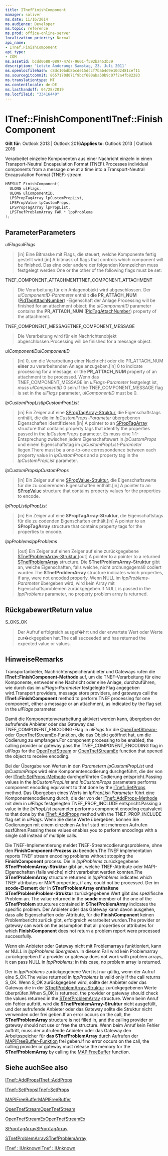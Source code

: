 ```yaml
---
title: ITnefFinishComponent
manager: soliver
ms.date: 11/16/2014
ms.audience: Developer
ms.topic: reference
ms.prod: office-online-server
localization_priority: Normal
api_name:
- ITnef.FinishComponent
api_type:
- COM
ms.assetid: bcdd0688-0897-47d7-9601-f592ba453b39
description: 'Letzte Änderung: Samstag, 23. Juli 2011'
ms.openlocfilehash: c8dc10bdb8bcde15dccf7bab4d9e10d2481cef11
ms.sourcegitcommit: 8657170d071f9bcf680aba50b9c07f2a4fb82283
ms.translationtype: MT
ms.contentlocale: de-DE
ms.lasthandoff: 04/28/2019
ms.locfileid: "33416440"
---
```

# <a name="itneffinishcomponent"></a><span data-ttu-id="2c1a7-103">ITnef::FinishComponent</span><span class="sxs-lookup"><span data-stu-id="2c1a7-103">ITnef::FinishComponent</span></span>

  
  
<span data-ttu-id="2c1a7-104">**Gilt für**: Outlook 2013 | Outlook 2016</span><span class="sxs-lookup"><span data-stu-id="2c1a7-104">**Applies to**: Outlook 2013 | Outlook 2016</span></span> 
  
<span data-ttu-id="2c1a7-105">Verarbeitet einzelne Komponenten aus einer Nachricht einzeln in einen Transport-Neutral Encapsulation Format (TNEF).</span><span class="sxs-lookup"><span data-stu-id="2c1a7-105">Processes individual components from a message one at a time into a Transport-Neutral Encapsulation Format (TNEF) stream.</span></span>
  
```cpp
HRESULT FinishComponent(
  ULONG ulFlags,
  ULONG ulComponentID,
  LPSPropTagArray lpCustomPropList,
  LPSPropValue lpCustomProps,
  LPSPropTagArray lpPropList,
  LPSTnefProblemArray FAR * lppProblems
);
```

## <a name="parameters"></a><span data-ttu-id="2c1a7-106">Parameter</span><span class="sxs-lookup"><span data-stu-id="2c1a7-106">Parameters</span></span>

 <span data-ttu-id="2c1a7-107">_ulFlags_</span><span class="sxs-lookup"><span data-stu-id="2c1a7-107">_ulFlags_</span></span>
  
> <span data-ttu-id="2c1a7-108">[in] Eine Bitmaske mit Flags, die steuert, welche Komponente fertig gestellt wird.</span><span class="sxs-lookup"><span data-stu-id="2c1a7-108">[in] A bitmask of flags that controls which component will be finished.</span></span> <span data-ttu-id="2c1a7-109">Das eine oder andere der folgenden Kennzeichen muss festgelegt werden:</span><span class="sxs-lookup"><span data-stu-id="2c1a7-109">One or the other of the following flags must be set:</span></span>
    
<span data-ttu-id="2c1a7-110">TNEF_COMPONENT_ATTACHMENT</span><span class="sxs-lookup"><span data-stu-id="2c1a7-110">TNEF_COMPONENT_ATTACHMENT</span></span> 
  
> <span data-ttu-id="2c1a7-111">Die Verarbeitung für ein Anlagenobjekt wird abgeschlossen. Der  _ulComponentID-Parameter_ enthält **die PR_ATTACH_NUM** ([PidTagAttachNumber](pidtagattachnumber-canonical-property.md)) -Eigenschaft der Anlage.</span><span class="sxs-lookup"><span data-stu-id="2c1a7-111">Processing will be finished for an attachment object; the  _ulComponentID_ parameter contains the **PR_ATTACH_NUM** ([PidTagAttachNumber](pidtagattachnumber-canonical-property.md)) property of the attachment.</span></span> 
    
<span data-ttu-id="2c1a7-112">TNEF_COMPONENT_MESSAGE</span><span class="sxs-lookup"><span data-stu-id="2c1a7-112">TNEF_COMPONENT_MESSAGE</span></span> 
  
> <span data-ttu-id="2c1a7-113">Die Verarbeitung wird für ein Nachrichtenobjekt abgeschlossen.</span><span class="sxs-lookup"><span data-stu-id="2c1a7-113">Processing will be finished for a message object.</span></span> 
    
 <span data-ttu-id="2c1a7-114">_ulComponentID_</span><span class="sxs-lookup"><span data-stu-id="2c1a7-114">_ulComponentID_</span></span>
  
> <span data-ttu-id="2c1a7-115">[in] 0, um die Verarbeitung einer Nachricht oder die PR_ATTACH_NUM **einer** zu verarbeitenden Anlage anzugeben.</span><span class="sxs-lookup"><span data-stu-id="2c1a7-115">[in] 0 to indicate processing for a message, or the **PR_ATTACH_NUM** property of an attachment to be processed.</span></span> <span data-ttu-id="2c1a7-116">Wenn das TNEF_COMPONENT_MESSAGE im  _ulFlags-Parameter_ festgelegt ist,  _muss ulComponentID_ 0 sein.</span><span class="sxs-lookup"><span data-stu-id="2c1a7-116">If the TNEF_COMPONENT_MESSAGE flag is set in the  _ulFlags_ parameter,  _ulComponentID_ must be 0.</span></span> 
    
 <span data-ttu-id="2c1a7-117">_lpCustomPropList_</span><span class="sxs-lookup"><span data-stu-id="2c1a7-117">_lpCustomPropList_</span></span>
  
> <span data-ttu-id="2c1a7-118">[in] Ein Zeiger auf eine [SPropTagArray-Struktur,](sproptagarray.md) die Eigenschaftstags enthält, die die im  _lpCustomProps-Parameter_ übergebenen Eigenschaften identifizieren.</span><span class="sxs-lookup"><span data-stu-id="2c1a7-118">[in] A pointer to an [SPropTagArray](sproptagarray.md) structure that contains property tags that identify the properties passed in the  _lpCustomProps_ parameter.</span></span> <span data-ttu-id="2c1a7-119">Es muss eine 1:1-Entsprechung zwischen jedem Eigenschaftswert in  _lpCustomProps_ und einem Eigenschaftstag im  _lpCustomPropList-Parameter_ liegen.</span><span class="sxs-lookup"><span data-stu-id="2c1a7-119">There must be a one-to-one correspondence between each property value in  _lpCustomProps_ and a property tag in the  _lpCustomPropList_ parameter.</span></span> 
    
 <span data-ttu-id="2c1a7-120">_lpCustomProps_</span><span class="sxs-lookup"><span data-stu-id="2c1a7-120">_lpCustomProps_</span></span>
  
> <span data-ttu-id="2c1a7-121">[in] Ein Zeiger auf eine [SPropValue-Struktur,](spropvalue.md) die Eigenschaftswerte für die zu codierenden Eigenschaften enthält.</span><span class="sxs-lookup"><span data-stu-id="2c1a7-121">[in] A pointer to an [SPropValue](spropvalue.md) structure that contains property values for the properties to encode.</span></span> 
    
 <span data-ttu-id="2c1a7-122">_lpPropList_</span><span class="sxs-lookup"><span data-stu-id="2c1a7-122">_lpPropList_</span></span>
  
> <span data-ttu-id="2c1a7-123">[in] Ein Zeiger auf eine **SPropTagArray-Struktur,** die Eigenschaftstags für die zu codenden Eigenschaften enthält.</span><span class="sxs-lookup"><span data-stu-id="2c1a7-123">[in] A pointer to an **SPropTagArray** structure that contains property tags for the properties to encode.</span></span> 
    
 <span data-ttu-id="2c1a7-124">_lppProblems_</span><span class="sxs-lookup"><span data-stu-id="2c1a7-124">_lppProblems_</span></span>
  
> <span data-ttu-id="2c1a7-125">[out] Ein Zeiger auf einen Zeiger auf eine zurückgegebene [STnefProblemArray-Struktur.](stnefproblemarray.md)</span><span class="sxs-lookup"><span data-stu-id="2c1a7-125">[out] A pointer to a pointer to a returned [STnefProblemArray](stnefproblemarray.md) structure.</span></span> <span data-ttu-id="2c1a7-126">Die **STnefProblemArray-Struktur** gibt an, welche Eigenschaften, falls welche, nicht ordnungsgemäß codiert wurden.</span><span class="sxs-lookup"><span data-stu-id="2c1a7-126">The **STnefProblemArray** structure indicates which properties, if any, were not encoded properly.</span></span> <span data-ttu-id="2c1a7-127">Wenn NULL im  _lppProblems-Parameter_ übergeben wird, wird kein Array mit Eigenschaftsproblemen zurückgegeben.</span><span class="sxs-lookup"><span data-stu-id="2c1a7-127">If NULL is passed in the  _lppProblems_ parameter, no property problem array is returned.</span></span> 
    
## <a name="return-value"></a><span data-ttu-id="2c1a7-128">Rückgabewert</span><span class="sxs-lookup"><span data-stu-id="2c1a7-128">Return value</span></span>

<span data-ttu-id="2c1a7-129">S_OK</span><span class="sxs-lookup"><span data-stu-id="2c1a7-129">S_OK</span></span> 
  
> <span data-ttu-id="2c1a7-130">Der Aufruf erfolgreich ausgef�hrt und der erwartete Wert oder Werte zur�ckgegeben hat.</span><span class="sxs-lookup"><span data-stu-id="2c1a7-130">The call succeeded and has returned the expected value or values.</span></span>
    
## <a name="remarks"></a><span data-ttu-id="2c1a7-131">Hinweise</span><span class="sxs-lookup"><span data-stu-id="2c1a7-131">Remarks</span></span>

<span data-ttu-id="2c1a7-132">Transportanbieter, Nachrichtenspeicheranbieter und Gateways rufen die **ITnef::FinishComponent-Methode** auf, um die TNEF-Verarbeitung für eine Komponente, entweder eine Nachricht oder eine Anlage, durchzuführen, wie durch das im  _ulFlags-Parameter_ festgelegte Flag angegeben wird.</span><span class="sxs-lookup"><span data-stu-id="2c1a7-132">Transport providers, message store providers, and gateways call the **ITnef::FinishComponent** method to perform TNEF processing for one component, either a message or an attachment, as indicated by the flag set in the  _ulFlags_ parameter.</span></span> 
  
<span data-ttu-id="2c1a7-133">Damit die Komponentenverarbeitung aktiviert werden kann, übergeben der aufrufende Anbieter oder das Gateway das TNEF_COMPONENT_ENCODING-Flag in  _ulFlags_ für die [OpenTnefStream-](opentnefstream.md) oder [OpenTnefStreamEx-Funktion,](opentnefstreamex.md) die das Objekt geöffnet hat, um die Codierung zu empfangen.</span><span class="sxs-lookup"><span data-stu-id="2c1a7-133">For component processing to be enabled, the calling provider or gateway pass the TNEF_COMPONENT_ENCODING flag in  _ulFlags_ for the [OpenTnefStream](opentnefstream.md) or [OpenTnefStreamEx](opentnefstreamex.md) function that opened the object to receive encoding.</span></span> 
  
<span data-ttu-id="2c1a7-134">Bei der Übergabe von Werten in den  _Parametern lpCustomPropList_ und  _lpCustomProps_ wird eine Komponentencodierung durchgeführt, die der von der [ITnef::SetProps-Methode](itnef-setprops.md) durchgeführten Codierung entspricht.</span><span class="sxs-lookup"><span data-stu-id="2c1a7-134">Passing values in the  _lpCustomPropList_ and  _lpCustomProps_ parameters performs component encoding equivalent to that done by the [ITnef::SetProps](itnef-setprops.md) method.</span></span> <span data-ttu-id="2c1a7-135">Das Übergeben eines Werts im  _lpPropList-Parameter_ führt eine Komponentencodierung durch, die der von der [ITnef::AddProps-Methode](itnef-addprops.md) mit dem in  _ulFlags_ festgelegten TNEF_PROP_INCLUDE entspricht.</span><span class="sxs-lookup"><span data-stu-id="2c1a7-135">Passing a value in the  _lpPropList_ parameter performs component encoding equivalent to that done by the [ITnef::AddProps](itnef-addprops.md) method with the TNEF_PROP_INCLUDE flag set in  _ulFlags_.</span></span> <span data-ttu-id="2c1a7-136">Wenn Sie diese Werte übergeben, können Sie Codierungen mit einem einzelnen Aufruf statt mit mehreren Aufrufen ausführen.</span><span class="sxs-lookup"><span data-stu-id="2c1a7-136">Passing these values enables you to perform encodings with a single call instead of multiple calls.</span></span>
  
<span data-ttu-id="2c1a7-137">Die TNEF-Implementierung meldet TNEF-Streamcodierungsprobleme, ohne den **FinishComponent-Prozess zu** beenden.</span><span class="sxs-lookup"><span data-stu-id="2c1a7-137">The TNEF implementation reports TNEF stream encoding problems without stopping the **FinishComponent** process.</span></span> <span data-ttu-id="2c1a7-138">Die in _lppProblems_ zurückgegebene **STnefProblemArray-Struktur** gibt an, welche TNEF-Attribute oder MAPI-Eigenschaften (falls welche) nicht verarbeitet werden konnten.</span><span class="sxs-lookup"><span data-stu-id="2c1a7-138">The **STnefProblemArray** structure returned in  _lppProblems_ indicates which TNEF attributes or MAPI properties, if any, could not be processed.</span></span> <span data-ttu-id="2c1a7-139">Der im **scode-Element** der in **STnefProblemArray enthaltene STnefProblemProblem-Struktur** zurückgegebene Wert gibt das spezifische Problem an. </span><span class="sxs-lookup"><span data-stu-id="2c1a7-139">The value returned in the **scode** member of the one of the **STnefProblem** structures contained in **STnefProblemArray** indicates the specific problem.</span></span> <span data-ttu-id="2c1a7-140">Der Anbieter oder das Gateway kann davon ausgehen, dass alle Eigenschaften oder Attribute, für die **FinishComponent** keinen Problembericht zurück gibt, erfolgreich verarbeitet wurden.</span><span class="sxs-lookup"><span data-stu-id="2c1a7-140">The provider or gateway can work on the assumption that all properties or attributes for which **FinishComponent** does not return a problem report were processed successfully.</span></span> 
  
<span data-ttu-id="2c1a7-141">Wenn ein Anbieter oder Gateway nicht mit Problemarrays funktioniert, kann er NULL in  _lppProblems übergeben._ In diesem Fall wird kein Problemarray zurückgegeben.</span><span class="sxs-lookup"><span data-stu-id="2c1a7-141">If a provider or gateway does not work with problem arrays, it can pass NULL in  _lppProblems_; in this case, no problem array is returned.</span></span>
  
<span data-ttu-id="2c1a7-142">Der in  _lppProblems_ zurückgegebene Wert ist nur gültig, wenn der Aufruf eine S_OK.</span><span class="sxs-lookup"><span data-stu-id="2c1a7-142">The value returned in  _lppProblems_ is valid only if the call returns S_OK.</span></span> <span data-ttu-id="2c1a7-143">Wenn S_OK zurückgegeben wird, sollte der Anbieter oder das Gateway die in der [STnefProblemArray-Struktur](stnefproblemarray.md) zurückgegebenen Werte überprüfen.</span><span class="sxs-lookup"><span data-stu-id="2c1a7-143">When S_OK is returned, the provider or gateway should check the values returned in the [STnefProblemArray](stnefproblemarray.md) structure.</span></span> <span data-ttu-id="2c1a7-144">Wenn beim Anruf ein Fehler auftritt, wird die **STnefProblemArray-Struktur** nicht ausgefüllt, und der aufrufende Anbieter oder das Gateway sollte die Struktur nicht verwenden oder frei geben.</span><span class="sxs-lookup"><span data-stu-id="2c1a7-144">If an error occurs on the call, the **STnefProblemArray** structure is not filled in, and the calling provider or gateway should not use or free the structure.</span></span> <span data-ttu-id="2c1a7-145">Wenn beim Anruf kein Fehler auftritt, muss der aufrufende Anbieter oder das Gateway den Arbeitsspeicher für **das STnefProblemArray** durch Aufrufen der [MAPIFreeBuffer-Funktion](mapifreebuffer.md) frei geben.</span><span class="sxs-lookup"><span data-stu-id="2c1a7-145">If no error occurs on the call, the calling provider or gateway must release the memory for the **STnefProblemArray** by calling the [MAPIFreeBuffer](mapifreebuffer.md) function.</span></span> 
  
## <a name="see-also"></a><span data-ttu-id="2c1a7-146">Siehe auch</span><span class="sxs-lookup"><span data-stu-id="2c1a7-146">See also</span></span>



[<span data-ttu-id="2c1a7-147">ITnef::AddProps</span><span class="sxs-lookup"><span data-stu-id="2c1a7-147">ITnef::AddProps</span></span>](itnef-addprops.md)
  
[<span data-ttu-id="2c1a7-148">ITnef::SetProps</span><span class="sxs-lookup"><span data-stu-id="2c1a7-148">ITnef::SetProps</span></span>](itnef-setprops.md)
  
[<span data-ttu-id="2c1a7-149">MAPIFreeBuffer</span><span class="sxs-lookup"><span data-stu-id="2c1a7-149">MAPIFreeBuffer</span></span>](mapifreebuffer.md)
  
[<span data-ttu-id="2c1a7-150">OpenTnefStream</span><span class="sxs-lookup"><span data-stu-id="2c1a7-150">OpenTnefStream</span></span>](opentnefstream.md)
  
[<span data-ttu-id="2c1a7-151">OpenTnefStreamEx</span><span class="sxs-lookup"><span data-stu-id="2c1a7-151">OpenTnefStreamEx</span></span>](opentnefstreamex.md)
  
[<span data-ttu-id="2c1a7-152">SPropTagArray</span><span class="sxs-lookup"><span data-stu-id="2c1a7-152">SPropTagArray</span></span>](sproptagarray.md)
  
[<span data-ttu-id="2c1a7-153">STnefProblemArray</span><span class="sxs-lookup"><span data-stu-id="2c1a7-153">STnefProblemArray</span></span>](stnefproblemarray.md)
  
[<span data-ttu-id="2c1a7-154">ITnef : IUnknown</span><span class="sxs-lookup"><span data-stu-id="2c1a7-154">ITnef : IUnknown</span></span>](itnefiunknown.md)


